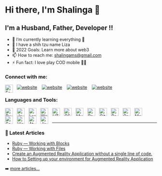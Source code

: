 # Hi there, I'm Shalinga 👋 

## I'm a Husband, Father, Developer !!

- 📖 I’m currently learning everything 🤣
- 🐶 I have a shih tzu name Liza
- 🥅 2022 Goals: Learn more about web3
- 📫 How to reach me: shalingams@gmail.com
- ⚡ Fun fact: I love play COD mobile 🤦‍♂️

### Connect with me:
[![website](./img/medium_logo_icon.png)](https://shalingamanasinghe.medium.com/)
&nbsp;&nbsp;
[![website](./img/twitter_logo_icon.png)](https://twitter.com/shalingams)
&nbsp;&nbsp;
[![website](./img/linkedin_logo_icon.png)](https://linkedin.com/in/shalingams)
&nbsp;&nbsp;
[![website](./img/instagram_logo_icon.png)](https://instagram.com/shalingams)
&nbsp;&nbsp;
[<img align="left" alt="Facebook" width="26px" src="https://cdn.jsdelivr.net/gh/devicons/devicon/icons/facebook/facebook-original.svg" style="padding-right:10px;" />](https://facebook.com/shalingams)


### Languages and Tools:

<img align="left" alt="Ruby" width="26px" src="https://cdn.jsdelivr.net/gh/devicons/devicon/icons/ruby/ruby-original.svg" style="padding-right:10px;" />
<img align="left" alt="JavaScript" width="26px" src="https://cdn.jsdelivr.net/gh/devicons/devicon/icons/javascript/javascript-original.svg" style="padding-right:10px;" />
<img align="left" alt="Laravel" width="26px" src="https://laravel.com/img/logomark.min.svg" style="padding-right:10px;" />
<img align="left" alt="WordPress" width="26px" src="https://cdn.jsdelivr.net/gh/devicons/devicon/icons/wordpress/wordpress-original.svg" style="padding-right:10px;" />
<img align="left" alt="HTML5" width="26px" src="https://cdn.jsdelivr.net/gh/devicons/devicon/icons/html5/html5-original.svg" style="padding-right:10px;" />
<img align="left" alt="CSS3" width="26px" src="https://cdn.jsdelivr.net/gh/devicons/devicon/icons/css3/css3-original.svg" style="padding-right:10px;" />
<img align="left" alt="MySQL" width="26px" src="https://cdn.jsdelivr.net/gh/devicons/devicon/icons/mysql/mysql-original.svg" style="padding-right:10px;" />
<img align="left" alt="PostgreSQL" width="26px" src="https://cdn.jsdelivr.net/gh/devicons/devicon/icons/postgresql/postgresql-original.svg" style="padding-right:10px;" />
<img align="left" alt="Git" width="26px" src="https://cdn.jsdelivr.net/gh/devicons/devicon/icons/git/git-original.svg" style="padding-right:10px;" />
<img align="left" alt="React" width="26px" src="https://cdn.jsdelivr.net/gh/devicons/devicon/icons/react/react-original.svg" style="padding-right:10px;" />
<img align="left" alt="GraphQL" width="26px" src="https://cdn.jsdelivr.net/gh/devicons/devicon/icons/graphql/graphql-plain.svg" style="padding-right:10px;" />
<img align="left" alt="MongoDB" width="26px" src="https://cdn.jsdelivr.net/gh/devicons/devicon/icons/mongodb/mongodb-original.svg" style="padding-right:10px;" />
<img align="left" alt="Sass" width="26px" src="https://cdn.jsdelivr.net/gh/devicons/devicon/icons/sass/sass-original.svg" style="padding-right:10px;" />
<img align="left" alt="Visual Studio Code" width="26px" src="https://cdn.jsdelivr.net/gh/devicons/devicon/icons/vscode/vscode-original.svg" style="padding-right:10px;" />
<img align="left" alt="Atom" width="26px" src="https://cdn.jsdelivr.net/gh/devicons/devicon/icons/atom/atom-original.svg" style="padding-right:10px;" />
<img align="left" alt="Jira" width="26px" src="https://cdn.jsdelivr.net/gh/devicons/devicon/icons/jira/jira-original.svg" style="padding-right:10px;" />

<br />
<br />

---

### 📕 Latest Articles

<!-- BLOG-POST-LIST:START -->
- [Ruby — Working with Blocks](https://blog.devgenius.io/ruby-working-with-blocks-1640e6861d0c)
- [Ruby — Working with Files](https://shalingamanasinghe.medium.com/ruby-working-with-files-1f1a8d3190c4)
- [Create an Augmented Reality Application without a single line of code.](https://arvrjourney.com/create-an-augmented-reality-application-without-a-single-line-of-code-7a7c132aade2)
- [How to Setting up your environment for Augmented Reality Application](https://shalingamanasinghe.medium.com/how-to-setting-up-your-environment-for-augmented-reality-application-5a2dbf64ca57)
<!-- BLOG-POST-LIST:END -->

➡️ [more articles...](https://shalingamanasinghe.medium.com/)


[twitter]: https://twitter.com/shalingams
[instagram]: https://instagram.com/shalingams
[linkedin]: https://linkedin.com/in/shalingams
[facebook]: https://facebook.com/shalingams


<!--
**shalingams/shalingams** is a ✨ _special_ ✨ repository because its `README.md` (this file) appears on your GitHub profile.

Here are some ideas to get you started:

- 🔭 I’m currently working on ...
- 🌱 I’m currently learning ...
- 👯 I’m looking to collaborate on ...
- 🤔 I’m looking for help with ...
- 💬 Ask me about ...
- 😄 Pronouns: ...
- ⚡ Fun fact: ...
-->
